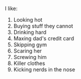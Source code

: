 I like:
1. Looking hot
2. Buying stuff they cannot
3. Drinking hard
4. Maxing dad's credit card
5. Skipping gym
6. Scaring her
  1. Screwing him
7. Killer clothes
8. Kicking nerds in the nose

